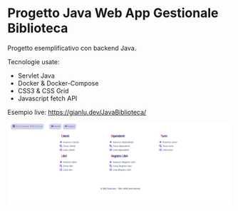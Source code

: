 # Progetto Java Web App Gestionale Biblioteca 

Progetto esemplificativo con backend Java. 

Tecnologie usate:
- Servlet Java
- Docker & Docker-Compose
- CSS3 & CSS Grid
- Javascript fetch API

Esempio live:
<https://gianlu.dev/JavaBiblioteca/>

![Java Biblioteca](ScreenJavaBiblioteca.png)
